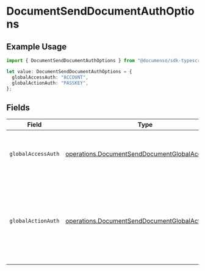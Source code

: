 # DocumentSendDocumentAuthOptions

## Example Usage

```typescript
import { DocumentSendDocumentAuthOptions } from "@documenso/sdk-typescript/models/operations";

let value: DocumentSendDocumentAuthOptions = {
  globalAccessAuth: "ACCOUNT",
  globalActionAuth: "PASSKEY",
};
```

## Fields

| Field                                                                                                                               | Type                                                                                                                                | Required                                                                                                                            | Description                                                                                                                         |
| ----------------------------------------------------------------------------------------------------------------------------------- | ----------------------------------------------------------------------------------------------------------------------------------- | ----------------------------------------------------------------------------------------------------------------------------------- | ----------------------------------------------------------------------------------------------------------------------------------- |
| `globalAccessAuth`                                                                                                                  | [operations.DocumentSendDocumentGlobalAccessAuth](../../models/operations/documentsenddocumentglobalaccessauth.md)                  | :heavy_check_mark:                                                                                                                  | The type of authentication required for the recipient to access the document.                                                       |
| `globalActionAuth`                                                                                                                  | [operations.DocumentSendDocumentGlobalActionAuth](../../models/operations/documentsenddocumentglobalactionauth.md)                  | :heavy_check_mark:                                                                                                                  | The type of authentication required for the recipient to sign the document. This field is restricted to Enterprise plan users only. |